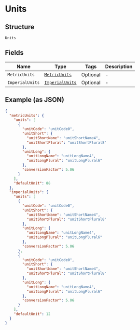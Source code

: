 
# Units

## Structure

`Units`

## Fields

| Name | Type | Tags | Description |
|  --- | --- | --- | --- |
| `MetricUnits` | [`MetricUnits`](../../doc/models/metric-units.md) | Optional | - |
| `ImperialUnits` | [`ImperialUnits`](../../doc/models/imperial-units.md) | Optional | - |

## Example (as JSON)

```json
{
  "metricUnits": {
    "units": [
      {
        "unitCode": "unitCode0",
        "unitShort": {
          "unitShortName": "unitShortName4",
          "unitShortPlural": "unitShortPlural8"
        },
        "unitLong": {
          "unitLongName": "unitLongName4",
          "unitLongPlural": "unitLongPlural6"
        },
        "conversionFactor": 5.06
      }
    ],
    "defaultUnit": 88
  },
  "imperialUnits": {
    "units": [
      {
        "unitCode": "unitCode0",
        "unitShort": {
          "unitShortName": "unitShortName4",
          "unitShortPlural": "unitShortPlural8"
        },
        "unitLong": {
          "unitLongName": "unitLongName4",
          "unitLongPlural": "unitLongPlural6"
        },
        "conversionFactor": 5.06
      },
      {
        "unitCode": "unitCode0",
        "unitShort": {
          "unitShortName": "unitShortName4",
          "unitShortPlural": "unitShortPlural8"
        },
        "unitLong": {
          "unitLongName": "unitLongName4",
          "unitLongPlural": "unitLongPlural6"
        },
        "conversionFactor": 5.06
      }
    ],
    "defaultUnit": 12
  }
}
```

